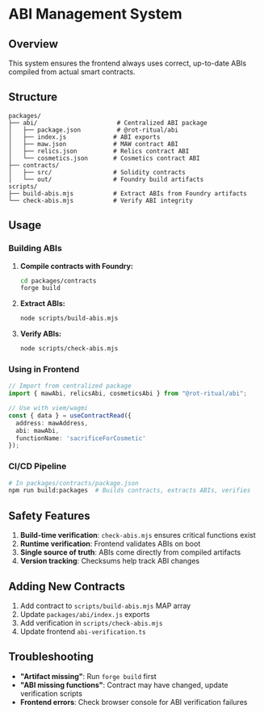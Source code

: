 # ABI Management System

## Overview

This system ensures the frontend always uses correct, up-to-date ABIs compiled from actual smart contracts.

## Structure

```
packages/
├── abi/                      # Centralized ABI package
│   ├── package.json          # @rot-ritual/abi
│   ├── index.js             # ABI exports
│   ├── maw.json             # MAW contract ABI
│   ├── relics.json          # Relics contract ABI
│   └── cosmetics.json       # Cosmetics contract ABI
├── contracts/
│   ├── src/                 # Solidity contracts
│   └── out/                 # Foundry build artifacts
scripts/
├── build-abis.mjs           # Extract ABIs from Foundry artifacts
└── check-abis.mjs           # Verify ABI integrity
```

## Usage

### Building ABIs

1. **Compile contracts with Foundry:**
   ```bash
   cd packages/contracts
   forge build
   ```

2. **Extract ABIs:**
   ```bash
   node scripts/build-abis.mjs
   ```

3. **Verify ABIs:**
   ```bash
   node scripts/check-abis.mjs
   ```

### Using in Frontend

```typescript
// Import from centralized package
import { mawAbi, relicsAbi, cosmeticsAbi } from "@rot-ritual/abi";

// Use with viem/wagmi
const { data } = useContractRead({
  address: mawAddress,
  abi: mawAbi,
  functionName: 'sacrificeForCosmetic'
});
```

### CI/CD Pipeline

```bash
# In packages/contracts/package.json
npm run build:packages  # Builds contracts, extracts ABIs, verifies
```

## Safety Features

1. **Build-time verification**: `check-abis.mjs` ensures critical functions exist
2. **Runtime verification**: Frontend validates ABIs on boot
3. **Single source of truth**: ABIs come directly from compiled artifacts
4. **Version tracking**: Checksums help track ABI changes

## Adding New Contracts

1. Add contract to `scripts/build-abis.mjs` MAP array
2. Update `packages/abi/index.js` exports
3. Add verification in `scripts/check-abis.mjs`
4. Update frontend `abi-verification.ts`

## Troubleshooting

- **"Artifact missing"**: Run `forge build` first
- **"ABI missing functions"**: Contract may have changed, update verification scripts
- **Frontend errors**: Check browser console for ABI verification failures